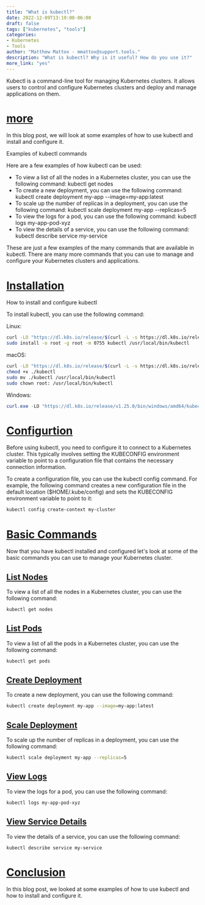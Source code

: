 ```yaml
---
title: "What is kubectl?"
date: 2022-12-09T13:19:00-06:00
draft: false
tags: ["kubernetes", "tools"]
categories:
- Kubernetes
- Tools
author: "Matthew Mattox - mmattox@support.tools."
description: "What is kubectl? Why is it useful? How do you use it?"
more_link: "yes"
---
```


Kubectl is a command-line tool for managing Kubernetes clusters. It allows users to control and configure Kubernetes clusters and deploy and manage applications on them.

<!--more-->
# [more](#more)
In this blog post, we will look at some examples of how to use kubectl and install and configure it.

Examples of kubectl commands

Here are a few examples of how kubectl can be used:

- To view a list of all the nodes in a Kubernetes cluster, you can use the following command: kubectl get nodes
- To create a new deployment, you can use the following command: kubectl create deployment my-app --image=my-app:latest
- To scale up the number of replicas in a deployment, you can use the following command: kubectl scale deployment my-app --replicas=5
- To view the logs for a pod, you can use the following command: kubectl logs my-app-pod-xyz
- To view the details of a service, you can use the following command: kubectl describe service my-service

These are just a few examples of the many commands that are available in kubectl. There are many more commands that you can use to manage and configure your Kubernetes clusters and applications.

# [Installation](#installation)
How to install and configure kubectl

To install kubectl, you can use the following command:

Linux:
```bash
curl -LO "https://dl.k8s.io/release/$(curl -L -s https://dl.k8s.io/release/stable.txt)/bin/linux/amd64/kubectl"
sudo install -o root -g root -m 0755 kubectl /usr/local/bin/kubectl
```

macOS:
```bash
curl -LO "https://dl.k8s.io/release/$(curl -L -s https://dl.k8s.io/release/stable.txt)/bin/darwin/amd64/kubectl"
chmod +x ./kubectl
sudo mv ./kubectl /usr/local/bin/kubectl
sudo chown root: /usr/local/bin/kubectl
```

Windows:
```powershell
curl.exe -LO "https://dl.k8s.io/release/v1.25.0/bin/windows/amd64/kubectl.exe"
```

# [Configurtion](#configurtion)
Before using kubectl, you need to configure it to connect to a Kubernetes cluster. This typically involves setting the KUBECONFIG environment variable to point to a configuration file that contains the necessary connection information.

To create a configuration file, you can use the kubectl config command. For example, the following command creates a new configuration file in the default location ($HOME/.kube/config) and sets the KUBECONFIG environment variable to point to it:

```bash
kubectl config create-context my-cluster
```

# [Basic Commands](#commands)
Now that you have kubectl installed and configured let's look at some of the basic commands you can use to manage your Kubernetes cluster.

## [List Nodes](#list-nodes)
To view a list of all the nodes in a Kubernetes cluster, you can use the following command:

```bash
kubectl get nodes
```

## [List Pods](#list-pods)
To view a list of all the pods in a Kubernetes cluster, you can use the following command:

```bash
kubectl get pods
```

## [Create Deployment](#create-deployment)
To create a new deployment, you can use the following command:

```bash
kubectl create deployment my-app --image=my-app:latest
```

## [Scale Deployment](#scale-deployment)
To scale up the number of replicas in a deployment, you can use the following command:

```bash
kubectl scale deployment my-app --replicas=5
```

## [View Logs](#view-logs)
To view the logs for a pod, you can use the following command:

```bash
kubectl logs my-app-pod-xyz
```

## [View Service Details](#view-service-details)
To view the details of a service, you can use the following command:

```bash
kubectl describe service my-service
```

# [Conclusion](#conclusion)
In this blog post, we looked at some examples of how to use kubectl and how to install and configure it.